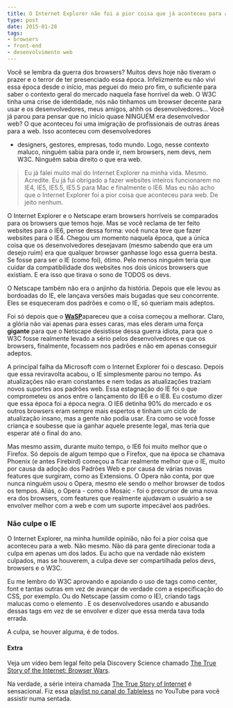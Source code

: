 ```yaml
---
title: O Internet Explorer não foi a pior coisa que já aconteceu para a web
type: post
date: 2015-01-28
tags:
- browsers
- front-end
- desenvolvimento web
---
```


Você se lembra da guerra dos browsers? Muitos devs hoje não tiveram o prazer e o terror de ter presenciado essa época. Infelizmente eu não vivi essa época desde o início, mas peguei do meio pro fim, o suficiente para saber o contexto geral do mercado naquela fase horrível da web. O W3C tinha uma crise de identidade, nós não tínhamos um browser decente para usar e os desenvolvedores, meus amigos, ahhh os desenvolvedores… Você já parou para pensar que no início quase NINGUÉM era desenvolvedor web? O que aconteceu foi uma imigração de profissionais de outras áreas para a web. Isso aconteceu com desenvolvedores
- designers, gestores, empresas, todo mundo. Logo, nesse contexto maluco, ninguém sabia para onde ir, nem browsers, nem devs, nem W3C. Ninguém sabia direito o que era web.

> Eu já falei muito mal do Internet Explorer na minha vida. Mesmo. Acredite. Eu já fui obrigado a fazer websites inteiros funcionarem no IE4, IE5, IE5.5, IE5.5 para Mac e finalmente o IE6\. Mas eu não acho que o Internet Explorer foi a pior coisa que aconteceu para web. De jeito nenhum.

O Internet Explorer e o Netscape eram browsers horríveis se comparados para os browsers que temos hoje. Mas se você reclama de ter feito websites para o IE6, pense dessa forma: você nunca teve que fazer websites para o IE4\. Chegou um momento naquela época, que a única coisa que os desenvolvedores desejavam (mesmo sabendo que era um desejo ruim) era que qualquer browser ganhasse logo essa guerra besta. Se fosse para ser o IE (como foi), ótimo. Pelo menos ninguém teria que cuidar da compatibilidade dos websites nos dois únicos browsers que existiam. E era isso que tirava o sono de TODOS os devs.

O Netscape também não era o anjinho da história. Depois que ele levou as bordoadas do IE, ele lançava versões mais bugadas que seu concorrente. Eles se esqueceram dos padrões e como o IE, só queriam mais adeptos.

Foi só depois que o [**WaSP**](http://www.webstandards.org)apareceu que a coisa começou a melhorar. Claro, a glória não vai apenas para esses caras, mas eles deram uma força **gigante** para que o Netscape desistisse dessa guerra idiota, para que o W3C fosse realmente levado a sério pelos desenvolvedores e que os browsers, finalmente, focassem nos padrões e não em apenas conseguir adeptos.

A principal falha da Microsoft com o Internet Explorer foi o descaso. Depois que essa reviravolta acabou, o IE simplesmente parou no tempo. As atualizações não eram constantes e nem todas as atualizações traziam novos suportes aos padrões web. Essa estagnação do IE foi o que comprometeu os anos entre o lançamento do IE6 e o IE8\. Eu costumo dizer que essa época foi a época negra. O IE6 detinha 90% do mercado e os outros browsers eram sempre mais espertos e tinham um ciclo de atualização insano, mas a gente não podia usar. Era como se você fosse criança e soubesse que ia ganhar aquele presente legal, mas teria que esperar até o final do ano.

Mas mesmo assim, durante muito tempo, o IE6 foi muito melhor que o Firefox. Só depois de algum tempo que o Firefox, que na época se chamava Phoenix (e antes Firebird) começou a ficar realmente melhor que o IE, muito por causa da adoção dos Padrões Web e por causa de várias novas features que surgiram, como as Extensions. O Opera não conta, por que nunca ninguém usou o Opera, mesmo ele sendo o melhor browser de todos os tempos. Aliás, o Opera - como o Mosaic - foi o precursor de uma nova era dos browsers, com features que realmente ajudavam o usuário a se envolver melhor com a web e com um suporte impecável aos padrões.

### Não culpe o IE

O Internet Explorer, na minha humilde opinião, não foi a pior coisa que aconteceu para a web. Não mesmo. Não dá para gente direcionar toda a culpa em apenas um dos lados. Eu acho que na verdade não existem culpados, mas se houverem, a culpa deve ser compartilhada pelos devs, browsers e o W3C.

Eu me lembro do W3C aprovando e apoiando o uso de tags como center, font e tantas outras em vez de avançar de verdade com a especificação do CSS, por exemplo. Ou do Netscape (assim como o IE), criando tags malucas como o elemento **<layer>**. E os desenvolvedores usando e abusando dessas tags em vez de se envolver e dizer que essa merda tava toda errada.

A culpa, se houver alguma, é de todos.

#### Extra

Veja um vídeo bem legal feito pela Discovery Science chamado [The True Story of the Internet: Browser Wars](https://www.youtube.com/watch?v=VANORrzKX50&list=PLa7FrZNcXGdgOcQnPbVR7lwQbMlRFvYpv&index=1).

Na verdade, a série inteira chamada [The True Story of Internet](https://www.youtube.com/playlist?list=PLa7FrZNcXGdgOcQnPbVR7lwQbMlRFvYpv) é sensacional. Fiz essa [playlist no canal do Tableless](https://www.youtube.com/playlist?list=PLa7FrZNcXGdgOcQnPbVR7lwQbMlRFvYpv) no YouTube para você assistir numa sentada.
